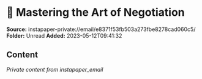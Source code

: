 # 🤝 Mastering the Art of Negotiation

**Source:** instapaper-private://email/e8371f53fb503a273fbe8278cad060c5/
**Folder:** Unread
**Added:** 2023-05-12T09:41:32




## Content
*Private content from instapaper_email*
